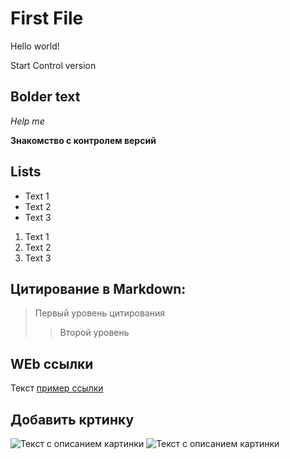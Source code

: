 # First File

Hello world!

Start Control version

## Bolder text

*Help me*

**Знакомство с контролем версий**

## Lists

* Text 1
* Text 2
* Text 3

1. Text 1
2. Text 2
3. Text 3

## Цитирование в Markdown:
> Первый уровень цитирования
>> Второй уровень

## WEb ссылки
Текст [пример ссылки](http.exampl.com "Всплывающая подсказка")

## Добавить кртинку
![Текст с описанием картинки](/123.png)
<image src="123.png" alt="Текст с описанием картинки">